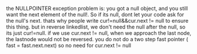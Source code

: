 ​the NULLPOINTER exception problem is: you got a null object, and you still want the next element of the null!. So if its null, dont let your code ask for the null's next. thats why people write cur!=null&&cur.next != null to ensure this thing. but in reverse linkedlist, we don't need the null after the null, so its just cur!=null. if we use cur.next != null, when we approach the last node, the lastnode would not be reversed. you do not do a two step fast pointer ( fast = fast.next.next) so no need for cur.next != null
